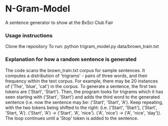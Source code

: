 # N-Gram-Model
A sentence generator to show at the BxSci Club Fair

### Usage instructions
Clone the repository
To run: python trigram_model.py data/brown_train.txt

### Explanation for how a random sentence is generated
The code scans the brown_train.txt corpus for sample sentences. It computes a distribution of 'trigrams' - pairs of three words, and their frequency within the text corpus. For example, there may be 20 instances of ('The', 'blue', 'cat') in the corpus. To generate a sentence, the first two tokens are ('Start', 'Start'). Then, the program looks for trigrams which it has seen starting with ('Start', 'Start') and adds the third word to the generated sentence (i.e. now the sentence may be: ('Start', 'Start', 'A'). Keep repeating, with the two tokens being shifted to the right: (i.e. ('Start', 'Start'), ('Start', 'Start, 'A'). ('Start', 'A') -> ('Start', 'A', 'nice'). ('A', 'nice') -> ('A', 'nice', 'day')). The loop continues until a 'Stop' token is added to the sentence.
